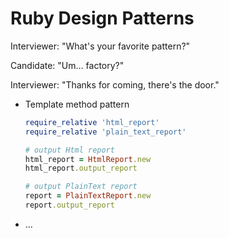 # Ruby Design Patterns

Interviewer: "What's your favorite pattern?"

Candidate: "Um... factory?"

Interviewer: "Thanks for coming, there's the door."

- Template method pattern

    ```ruby
    require_relative 'html_report'
    require_relative 'plain_text_report'
    
    # output Html report
    html_report = HtmlReport.new
    html_report.output_report
    
    # output PlainText report
    report = PlainTextReport.new
    report.output_report
    ```

- ...